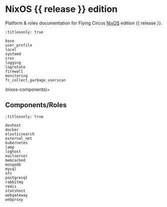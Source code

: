 # NixOS {{ release }} edition

Platform & roles documentation for Flying Circus [NixOS] edition
{{ release }}.

```{toctree}
:titlesonly: true

base
user_profile
local
systemd
cron
logging
logrotate
firewall
monitoring
fc_collect_garbage_userscan
```

(nixos-components)=

## Components/Roles

```{toctree}
:titlesonly: true

devhost
docker
elasticsearch
external_net
kubernetes
lamp
loghost
mailserver
memcached
mongodb
mysql
nfs
postgresql
rabbitmq
redis
statshost
webgateway
webproxy
```

[nixos]: https://nixos.org
